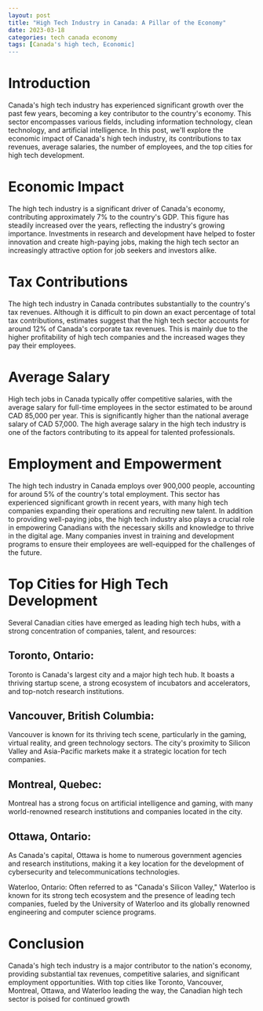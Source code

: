 ```yaml
---
layout: post 
title: "High Tech Industry in Canada: A Pillar of the Economy" 
date: 2023-03-18
categories: tech canada economy
tags: [Canada's high tech, Economic]
---
```


# Introduction

Canada's high tech industry has experienced significant growth over the past few years, becoming a key contributor to the country's economy. This sector encompasses various fields, including information technology, clean technology, and artificial intelligence. In this post, we'll explore the economic impact of Canada's high tech industry, its contributions to tax revenues, average salaries, the number of employees, and the top cities for high tech development.

# Economic Impact

The high tech industry is a significant driver of Canada's economy, contributing approximately 7% to the country's GDP. This figure has steadily increased over the years, reflecting the industry's growing importance. Investments in research and development have helped to foster innovation and create high-paying jobs, making the high tech sector an increasingly attractive option for job seekers and investors alike.

# Tax Contributions

The high tech industry in Canada contributes substantially to the country's tax revenues. Although it is difficult to pin down an exact percentage of total tax contributions, estimates suggest that the high tech sector accounts for around 12% of Canada's corporate tax revenues. This is mainly due to the higher profitability of high tech companies and the increased wages they pay their employees.

# Average Salary

High tech jobs in Canada typically offer competitive salaries, with the average salary for full-time employees in the sector estimated to be around CAD 85,000 per year. This is significantly higher than the national average salary of CAD 57,000. The high average salary in the high tech industry is one of the factors contributing to its appeal for talented professionals.

# Employment and Empowerment

The high tech industry in Canada employs over 900,000 people, accounting for around 5% of the country's total employment. This sector has experienced significant growth in recent years, with many high tech companies expanding their operations and recruiting new talent. In addition to providing well-paying jobs, the high tech industry also plays a crucial role in empowering Canadians with the necessary skills and knowledge to thrive in the digital age. Many companies invest in training and development programs to ensure their employees are well-equipped for the challenges of the future.

# Top Cities for High Tech Development

Several Canadian cities have emerged as leading high tech hubs, with a strong concentration of companies, talent, and resources:

## Toronto, Ontario: 
Toronto is Canada's largest city and a major high tech hub. It boasts a thriving startup scene, a strong ecosystem of incubators and accelerators, and top-notch research institutions.

## Vancouver, British Columbia:
Vancouver is known for its thriving tech scene, particularly in the gaming, virtual reality, and green technology sectors. The city's proximity to Silicon Valley and Asia-Pacific markets make it a strategic location for tech companies.

## Montreal, Quebec:
Montreal has a strong focus on artificial intelligence and gaming, with many world-renowned research institutions and companies located in the city.

## Ottawa, Ontario:
As Canada's capital, Ottawa is home to numerous government agencies and research institutions, making it a key location for the development of cybersecurity and telecommunications technologies.

Waterloo, Ontario: Often referred to as "Canada's Silicon Valley," Waterloo is known for its strong tech ecosystem and the presence of leading tech companies, fueled by the University of Waterloo and its globally renowned engineering and computer science programs.

# Conclusion

Canada's high tech industry is a major contributor to the nation's economy, providing substantial tax revenues, competitive salaries, and significant employment opportunities. With top cities like Toronto, Vancouver, Montreal, Ottawa, and Waterloo leading the way, the Canadian high tech sector is poised for continued growth